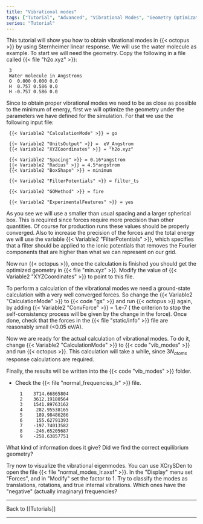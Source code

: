```yaml
---
title: "Vibrational modes"
tags: ["Tutorial", "Advanced", "Vibrational Modes", "Geometry Optimization", "Molecule", "Pseudopotentials", "DFT", "Forces", "Vibrations"]
series: "Tutorial"
---
```



This tutorial will show you how to obtain vibrational modes in {{< octopus >}} by using Sternheimer linear response. We will use the water molecule as example. To start we will need the geometry. Copy the following in a file called {{< file "h2o.xyz" >}}:

```text
 3
 Water molecule in Angstroms 
 O  0.000 0.000 0.0
 H  0.757 0.586 0.0
 H -0.757 0.586 0.0
```

Since to obtain proper vibrational modes we need to be as close as possible to the minimum of energy, first we will optimize the geometry under the parameters we have defined for the simulation. For that we use the following input file:

```text
 {{< Variable2 "CalculationMode" >}} = go
 
 {{< Variable2 "UnitsOutput" >}} =  eV_Angstrom
 {{< Variable2 "XYZCoordinates" >}} = "h2o.xyz"
 
 {{< Variable2 "Spacing" >}} = 0.16*angstrom
 {{< Variable2 "Radius" >}} = 4.5*angstrom
 {{< Variable2 "BoxShape" >}} = minimum
  
 {{< Variable2 "FilterPotentials" >}} = filter_ts
 
 {{< Variable2 "GOMethod" >}} = fire
 
 {{< Variable2 "ExperimentalFeatures" >}} = yes
```


As you see we will use a smaller than usual spacing and a larger spherical box. This is required since forces require more precision than other quantities. Of course for production runs these values should be properly converged. Also to increase the precision of the forces and the total energy we will use the variable {{< Variable2 "FilterPotentials" >}}, which specifies that a filter should be applied to the ionic potentials that removes the Fourier components that are higher than what we can represent on our grid. 

Now run {{< octopus >}}, once the calculation is finished you should get the optimized geometry in {{< file "min.xyz" >}}. Modify the value of {{< Variable2 "XYZCoordinates" >}} to point to this file.

To perform a calculation of the vibrational modes we need a ground-state calculation with a very well converged forces. So change the {{< Variable2 "CalculationMode" >}} to {{< code "gs" >}} and run {{< octopus >}} again, by adding {{< Variable2 "ConvForce" >}} = 1.e-7 ( the criterion to stop the self-consistency process will be given by the change in the force). Once done, check that the forces in the {{< file "static/info" >}} file are reasonably small (<0.05 eV/A).

Now we are ready for the actual calculation of vibrational modes. To do it, change {{< Variable2 "CalculationMode" >}} to {{< code "vib_modes" >}} and run {{< octopus >}}. This calculation will take a while, since $3N_{atoms}$ response calculations are required.

Finally, the results will be written into the {{< code "vib_modes" >}} folder.

- Check the {{< file "normal_frequencies_lr" >}} file. 

```text
     1    3714.66865804
     2    3612.19180564
     3    1541.89763162
     4     282.95538165
     5     189.98486286
     6     155.62791393
     7    -197.74013582
     8    -246.65205687
     9    -258.63857751
```

What kind of information does it give? Did we find the correct equilibrium geometry? 

Try now to visualize the vibrational eigenmodes. You can use XCrySDen to open the file {{< file "normal_modes_lr.axsf" >}}. In the "Display" menu set "Forces", and in "Modify" set the factor to 1. Try to classify the modes as translations, rotations, and true internal vibrations. Which ones have the "negative" (actually imaginary) frequencies?

<span class=noprint><hr>
Back to [[Tutorials]]










---------------------------------------------
